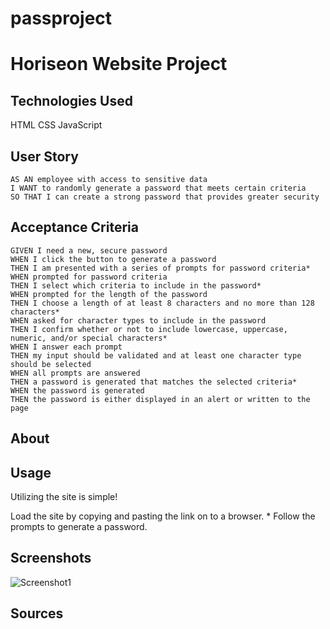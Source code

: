 # passproject


# Horiseon Website Project


## Technologies Used
HTML
CSS
JavaScript

## User Story

```
AS AN employee with access to sensitive data
I WANT to randomly generate a password that meets certain criteria
SO THAT I can create a strong password that provides greater security
```

## Acceptance Criteria

```
GIVEN I need a new, secure password
WHEN I click the button to generate a password
THEN I am presented with a series of prompts for password criteria*
WHEN prompted for password criteria
THEN I select which criteria to include in the password*
WHEN prompted for the length of the password
THEN I choose a length of at least 8 characters and no more than 128 characters*
WHEN asked for character types to include in the password
THEN I confirm whether or not to include lowercase, uppercase, numeric, and/or special characters*
WHEN I answer each prompt
THEN my input should be validated and at least one character type should be selected
WHEN all prompts are answered
THEN a password is generated that matches the selected criteria*
WHEN the password is generated
THEN the password is either displayed in an alert or written to the page
```


## About


## Usage
Utilizing the site is simple! 

Load the site by copying and pasting the link on to a browser.
* 
Follow the prompts to generate a password.

## Screenshots
![Screenshot1](./assets/images/Screenshot1.png)


## Sources
